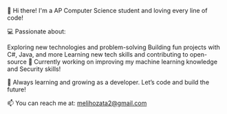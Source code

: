 👋 Hi there! I'm a AP Computer Science student and loving every line of code!

💻 Passionate about:

Exploring new technologies and problem-solving
Building fun projects with C#, Java, and more
Learning new tech skills and contributing to open-source
🚀 Currently working on improving my machine learning knowledge and Security skills!

🌱 Always learning and growing as a developer. Let’s code and build the future!

📫 You can reach me at: melihozata2@gmail.com

